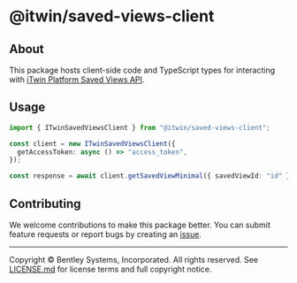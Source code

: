 # @itwin/saved-views-client

## About

This package hosts client-side code and TypeScript types for interacting with [iTwin Platform Saved Views API](https://developer.bentley.com/apis/savedviews/overview/).

## Usage

```ts
import { ITwinSavedViewsClient } from "@itwin/saved-views-client";

const client = new ITwinSavedViewsClient({
  getAccessToken: async () => "access_token",
});

const response = await client.getSavedViewMinimal({ savedViewId: "id" });
```

## Contributing

We welcome contributions to make this package better. You can submit feature requests or report bugs by creating an [issue](https://github.com/iTwin/saved-views-react/issues).

---

Copyright © Bentley Systems, Incorporated. All rights reserved. See [LICENSE.md](./LICENSE.md) for license terms and full copyright notice.
